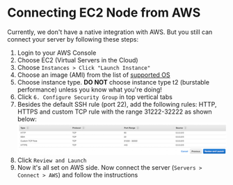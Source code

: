# Connecting EC2 Node from AWS

Currently, we don't have a native integration with AWS. But you still can connect your server by following these steps: 

1. Login to your AWS Console 
2. Choose EC2 (Virtual Servers in the Cloud)
3. Choose `Instances > Click "Launch Instance"`
4. Choose an image (AMI) from the list of [supported OS](../supported-os.md)
5. Choose instance type. **DO NOT** choose instance type t2 (burstable performance) unless you know what you're doing!
6. Click `6. Configure Security Group` in top vertical tabs
7. Besides the default SSH rule (port 22), add the following rules: HTTP, HTTPS and custom TCP rule with the range 31222-32222 as shown below:
![](_images/aws-security-groups.png)
8. Click `Review and Launch`
9. Now it's all set on AWS side. Now connect the server (`Servers > Connect > AWS`) and follow the instructions
